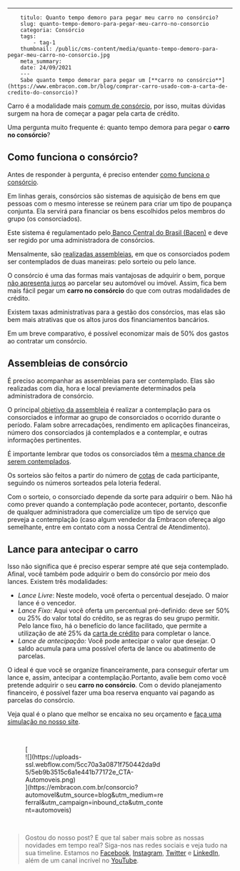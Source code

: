 ---
        titulo: Quanto tempo demoro para pegar meu carro no consórcio?
        slug: quanto-tempo-demoro-para-pegar-meu-carro-no-consorcio
        categoria: Consórcio
        tags:
            - tag-1
        thumbnail: /public/cms-content/media/quanto-tempo-demoro-para-pegar-meu-carro-no-consorcio.jpg
        meta_summary: 
        date: 24/09/2021
        ---
        Sabe quanto tempo demorar para pegar um [**carro no consórcio**](https://www.embracon.com.br/blog/comprar-carro-usado-com-a-carta-de-credito-do-consorcio)?

Carro é a modalidade mais [comum de consórcio](https://www.embracon.com.br/blog/duvidas-frequentes-consorcio-de-carro), por isso, muitas dúvidas surgem na hora de começar a pagar pela carta de crédito.

Uma pergunta muito frequente é: quanto tempo demora para pegar o **carro no consórcio**?

Como funciona o consórcio?
--------------------------

Antes de responder à pergunta, é preciso entender [como funciona o consórcio](https://www.embracon.com.br/conhecaoconsorcio/entenda-o-consorcio).

Em linhas gerais, consórcios são sistemas de aquisição de bens em que pessoas com o mesmo interesse se reúnem para criar um tipo de poupança conjunta. Ela servirá para financiar os bens escolhidos pelos membros do grupo (os consorciados).

Este sistema é regulamentado pelo[ Banco Central do Brasil (Bacen)](https://www.bcb.gov.br/pre/composicao/ac.asp) e deve ser regido por uma administradora de consórcios.

Mensalmente, são [realizadas assembleias](https://www.embracon.com.br/conhecaoconsorcio/como-sao-realizados-os-sorteios-nas-assembleias), em que os consorciados podem ser contemplados de duas maneiras: pelo sorteio ou pelo lance.

O consórcio é uma das formas mais vantajosas de adquirir o bem, porque [não apresenta juros](https://www.embracon.com.br/blog/consorcio-nao-tem-juros-entenda) ao parcelar seu automóvel ou imóvel. Assim, fica bem mais fácil pegar um **carro no consórcio** do que com outras modalidades de crédito.

Existem taxas administrativas para a gestão dos consórcios, mas elas são bem mais atrativas que os altos juros dos financiamentos bancários.

Em um breve comparativo, é possível economizar mais de 50% dos gastos ao contratar um consórcio.

Assembleias de consórcio
------------------------

É preciso acompanhar as assembleias para ser contemplado. Elas são realizadas com dia, hora e local previamente determinados pela administradora de consórcio.

O principal[ objetivo da assembleia](https://www.embracon.com.br/blog/assembleia-de-consorcio-como-funciona) é realizar a contemplação para os consorciados e informar ao grupo de consorciados o ocorrido durante o período. Falam sobre arrecadações, rendimento em aplicações financeiras, número dos consorciados já contemplados e a contemplar, e outras informações pertinentes.

É importante lembrar que todos os consorciados têm a [mesma chance de serem contemplados](https://www.embracon.com.br/conhecaoconsorcio/no-consorcio-existe-prazo-especifico-para-contemplacao).

Os sorteios são feitos a partir do número de [cotas](https://www.embracon.com.br/conhecaoconsorcio/o-que-e-a-cota-de-consorcio) de cada participante, seguindo os números sorteados pela loteria federal.

Com o sorteio, o consorciado depende da sorte para adquirir o bem. Não há como prever quando a contemplação pode acontecer, portanto, desconfie de qualquer administradora que comercialize um tipo de serviço que preveja a contemplação (caso algum vendedor da Embracon ofereça algo semelhante, entre em contato com a nossa Central de Atendimento).

Lance para antecipar o carro
----------------------------

Isso não significa que é preciso esperar sempre até que seja contemplado. Afinal, você também pode adquirir o bem do consórcio por meio dos lances. Existem três modalidades:

- *Lance Livre*: Neste modelo, você oferta o percentual desejado. O maior lance é o vencedor.
- *Lance Fixo:* Aqui você oferta um percentual pré-definido: deve ser 50% ou 25% do valor total do crédito, se as regras do seu grupo permitir. Pelo lance fixo, há o benefício do lance facilitado, que permite a utilização de até 25% da [carta de crédito](https://www.embracon.com.br/blog/duvidas-frequentes-consorcio-de-carro) para completar o lance.
- *Lance de antecipação:* Você pode antecipar o valor que desejar. O saldo acumula para uma possível oferta de lance ou abatimento de parcelas.

O ideal é que você se organize financeiramente, para conseguir ofertar um lance e, assim, antecipar a contemplação.Portanto, avalie bem como você pretende adquirir o seu **carro no consórcio**. Com o devido planejamento financeiro, é possível fazer uma boa reserva enquanto vai pagando as parcelas do consórcio.

Veja qual é o plano que melhor se encaixa no seu orçamento e [faça uma simulação no nosso site](http://www.embracon.com.br/ecommerce).

‍

<figure class="w-richtext-figure-type-image w-richtext-align-center" style="max-width:310px">[<div>![](https://uploads-ssl.webflow.com/5cc70a3a0871f750442da9d5/5eb9b3515c6a1e441b77172e_CTA-Automoveis.png)</div>](https://embracon.com.br/consorcio?automovel&utm_source=blog&utm_medium=referral&utm_campaign=inbound_cta&utm_content=automoveis)</figure>‍

> Gostou do nosso post? E que tal saber mais sobre as nossas novidades em tempo real? Siga-nos nas redes sociais e veja tudo na sua timeline. Estamos no [Facebook](https://www.facebook.com/embracon/), [Instagram](https://www.instagram.com/embraconoficial/), [Twitter](https://twitter.com/embracon) e [LinkedIn](https://www.linkedin.com/company/1018875/), além de um canal incrível no [YouTube](https://www.youtube.com/channel/UCL-Y0mv9zc73Iek48NLUBzQ).

‍
        